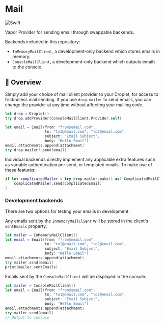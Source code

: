 # Mail

![Swift](http://img.shields.io/badge/swift-3.0-brightgreen.svg)

Vapor Provider for sending email through swappable backends.

Backends included in this repository:

* `InMemoryMailClient`, a development-only backend which stores emails in memory.
* `ConsoleMailClient`, a development-only backend which outputs emails to the console.

## 📘 Overview

Simply add your choice of mail client provider to your Droplet, for access to
frictionless mail sending. If you use `drop.mailer` to send emails, you can
change the provider at any time without affecting your mailing code.

```Swift
let drop = Droplet()
try drop.addProvider(ConsoleMailClient.Provider.self)

let email = Email(from: "from@email.com",
                  to: "to1@email.com", "to2@email.com",
                  subject: "Email Subject",
                  body: "Hello Email")
email.attachments.append(attachment)
try drop.mailer?.send(email)
```

Individual backends directly implement any applicable extra features such as
variable authentication per send, or templated emails. To make use of these
features:

```Swift
if let complicatedMailer = try drop.mailer.make() as? ComplicatedMailClient {
    complicatedMailer.send(complicatedEmail)
}
```

### Development backends

There are two options for testing your emails in development.

Any emails sent by the `InMemoryMailClient` will be stored in the client's
`sentEmails` property.

```Swift
let mailer = InMemoryMailClient()
let email = Email(from: "from@email.com",
                  to: "to1@email.com", "to2@email.com",
                  subject: "Email Subject",
                  body: "Hello Email")
email.attachments.append(attachment)
try mailer.send(email)
print(mailer.sentEmails)
```

Emails sent by the `ConsoleMailClient` will be displayed in the console.

```Swift
let mailer = ConsoleMailClient()
let email = Email(from: "from@email.com",
                  to: "to1@email.com", "to2@email.com",
                  subject: "Email Subject",
                  body: "Hello Email")
email.attachments.append(attachment)
try mailer.send(email)
// Output to console
```

